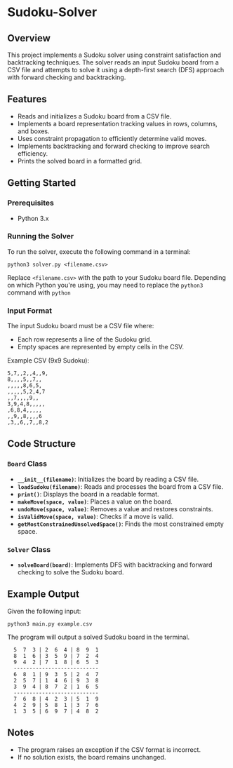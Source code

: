 # Sudoku-Solver

## Overview
This project implements a Sudoku solver using constraint satisfaction and backtracking techniques. The solver reads an input Sudoku board from a CSV file and attempts to solve it using a depth-first search (DFS) approach with forward checking and backtracking.

## Features
- Reads and initializes a Sudoku board from a CSV file.
- Implements a board representation tracking values in rows, columns, and boxes.
- Uses constraint propagation to efficiently determine valid moves.
- Implements backtracking and forward checking to improve search efficiency.
- Prints the solved board in a formatted grid.

## Getting Started

### Prerequisites
- Python 3.x

### Running the Solver
To run the solver, execute the following command in a terminal:

```
python3 solver.py <filename.csv>
```

Replace `<filename.csv>` with the path to your Sudoku board file.
Depending on which Python you're using, you may need to replace the ```python3``` command with ```python ``` 

### Input Format
The input Sudoku board must be a CSV file where:
- Each row represents a line of the Sudoku grid.
- Empty spaces are represented by empty cells in the CSV.

Example CSV (9x9 Sudoku):
```
5,7,,2,,4,,9,
8,,,,5,,7,,
,,,,,8,6,5,
,,,,,5,2,4,7
,,7,,,,9,,
3,9,4,8,,,,,
,6,8,4,,,,,
,,9,,8,,,,6
,3,,6,,7,,8,2
```

## Code Structure
### `Board` Class
- **`__init__(filename)`**: Initializes the board by reading a CSV file.
- **`loadSudoku(filename)`**: Reads and processes the board from a CSV file.
- **`print()`**: Displays the board in a readable format.
- **`makeMove(space, value)`**: Places a value on the board.
- **`undoMove(space, value)`**: Removes a value and restores constraints.
- **`isValidMove(space, value)`**: Checks if a move is valid.
- **`getMostConstrainedUnsolvedSpace()`**: Finds the most constrained empty space.

### `Solver` Class
- **`solveBoard(board)`**: Implements DFS with backtracking and forward checking to solve the Sudoku board.

## Example Output
Given the following input:
```
python3 main.py example.csv  
```

The program will output a solved Sudoku board in the terminal.
```
  5  7  3 | 2  6  4 | 8  9  1
  8  1  6 | 3  5  9 | 7  2  4
  9  4  2 | 7  1  8 | 6  5  3
  ---------------------------
  6  8  1 | 9  3  5 | 2  4  7
  2  5  7 | 1  4  6 | 9  3  8
  3  9  4 | 8  7  2 | 1  6  5
  ---------------------------
  7  6  8 | 4  2  3 | 5  1  9
  4  2  9 | 5  8  1 | 3  7  6
  1  3  5 | 6  9  7 | 4  8  2
```

## Notes
- The program raises an exception if the CSV format is incorrect.
- If no solution exists, the board remains unchanged.


